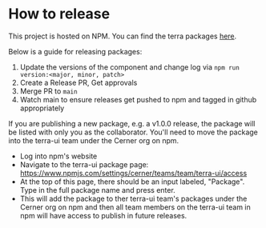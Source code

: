 # How to release

This project is hosted on NPM.  You can find the terra packages [here][project-url].

Below is a guide for releasing packages:

1. Update the versions of the component and change log via `npm run version:<major, minor, patch>`
2. Create a Release PR, Get approvals
3. Merge PR to `main`
4. Watch main to ensure releases get pushed to npm and tagged in github appropriately

If you are publishing a new package, e.g. a v1.0.0 release, the package will be listed with only you as the collaborator.
You'll need to move the package into the terra-ui team under the Cerner org on npm.
- Log into npm's website
- Navigate to the terra-ui package page: https://www.npmjs.com/settings/cerner/teams/team/terra-ui/access
- At the top of this page, there should be an input labeled, "Package". Type in the full package name and press enter.
- This will add the package to ther terra-ui team's packages under the Cerner org on npm and then all team members on the terra-ui team in npm will have access to publish in future releases.

[project-url]: https://www.npmjs.com/org/cerner/team/terra-ui